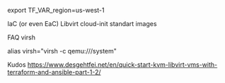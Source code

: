 export TF_VAR_region=us-west-1

IaC (or even EaC)
Libvirt
cloud-init
standart images

FAQ
virsh

alias virsh="virsh -c qemu:///system"


Kudos
https://www.desgehtfei.net/en/quick-start-kvm-libvirt-vms-with-terraform-and-ansible-part-1-2/



